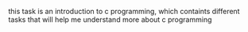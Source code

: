 this task is an introduction to c programming, which containts different tasks that will help me understand more about c programming
